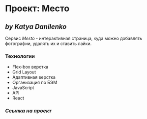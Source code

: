 # Проект: Место

## ***by Katya Danilenko***

Сервис *Mesto* - интерактивная страница, куда можно добавлять фотографии, удалять их и ставить лайки.

### **Технологии**
* Flex-box верстка
* Grid Layout
* Адаптивная верстка
* Организация по БЭМ
* JavaScript
* API
* React

### ***Ссылка на проект***